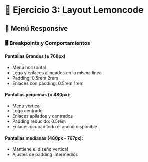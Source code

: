 # 🍋 Ejercicio 3: Layout Lemoncode

## 📱 Menú Responsive

### 🖥️ Breakpoints y Comportamientos

#### Pantallas Grandes (≥ 768px)

- Menú horizontal
- Logo y enlaces alineados en la misma línea
- Padding: 0.5rem 2rem
- Enlaces con padding: 0.5rem 1rem

#### Pantallas pequeñas (< 480px):

- Menú vertical
- Logo centrado
- Enlaces apilados y centrados
- Padding reducido: 0.5rem
- Enlaces ocupan todo el ancho disponible

#### Pantallas medianas (480px - 767px):

- Mantiene el diseño vertical
- Ajustes de padding intermedios

